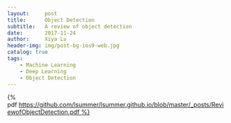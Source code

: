 ```yaml
---
layout:     post
title:      Object Detection
subtitle:   A review of object detection
date:       2017-11-24
author:     Xiya Lv
header-img: img/post-bg-ios9-web.jpg
catalog: true
tags:
    - Machine Learning
    - Deep Learning
    - Object Detection
---
```




{% pdf https://github.com/lsummer/lsummer.github.io/blob/master/_posts/ReviewofObjectDetection.pdf %}